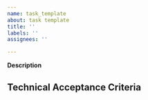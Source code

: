 ```yaml
---
name: task_template
about: task template
title: ''
labels: ''
assignees: ''

---
```


**Description**


**Technical Acceptance Criteria** 
-
